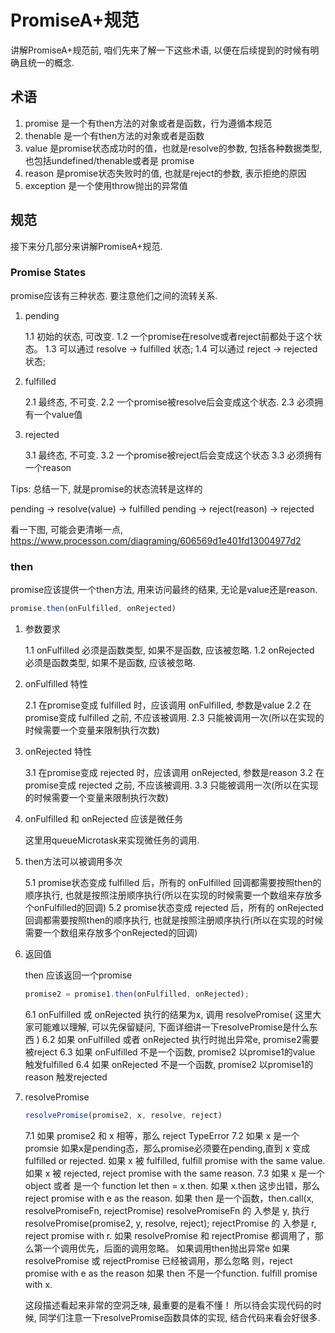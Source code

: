 # PromiseA+规范

讲解PromiseA+规范前, 咱们先来了解一下这些术语, 以便在后续提到的时候有明确且统一的概念.

## 术语

1. promise 是一个有then方法的对象或者是函数，行为遵循本规范
2. thenable 是一个有then方法的对象或者是函数
3. value 是promise状态成功时的值，也就是resolve的参数, 包括各种数据类型, 也包括undefined/thenable或者是 promise
4. reason 是promise状态失败时的值, 也就是reject的参数, 表示拒绝的原因
5. exception 是一个使用throw抛出的异常值

## 规范

接下来分几部分来讲解PromiseA+规范. 

### Promise States 

promise应该有三种状态. 要注意他们之间的流转关系.

1. pending

    1.1 初始的状态, 可改变.
    1.2 一个promise在resolve或者reject前都处于这个状态。
    1.3 可以通过 resolve -> fulfilled 状态;
    1.4 可以通过 reject -> rejected 状态;

2. fulfilled

    2.1 最终态, 不可变.
    2.2 一个promise被resolve后会变成这个状态.
    2.3 必须拥有一个value值

3. rejected

    3.1 最终态, 不可变.
    3.2 一个promise被reject后会变成这个状态
    3.3 必须拥有一个reason

Tips: 总结一下, 就是promise的状态流转是这样的

pending -> resolve(value) -> fulfilled
pending -> reject(reason) -> rejected

看一下图, 可能会更清晰一点, https://www.processon.com/diagraming/606569d1e401fd13004977d2

### then

promise应该提供一个then方法, 用来访问最终的结果, 无论是value还是reason.

```js
promise.then(onFulfilled, onRejected)
```

1. 参数要求

    1.1 onFulfilled 必须是函数类型, 如果不是函数, 应该被忽略.
    1.2 onRejected 必须是函数类型, 如果不是函数, 应该被忽略.

2. onFulfilled 特性

    2.1 在promise变成 fulfilled 时，应该调用 onFulfilled, 参数是value
    2.2 在promise变成 fulfilled 之前, 不应该被调用.
    2.3 只能被调用一次(所以在实现的时候需要一个变量来限制执行次数)

3. onRejected 特性

    3.1 在promise变成 rejected 时，应该调用 onRejected, 参数是reason
    3.2 在promise变成 rejected 之前, 不应该被调用.
    3.3 只能被调用一次(所以在实现的时候需要一个变量来限制执行次数)

4. onFulfilled 和 onRejected 应该是微任务

    这里用queueMicrotask来实现微任务的调用.

5. then方法可以被调用多次

    5.1 promise状态变成 fulfilled 后，所有的 onFulfilled 回调都需要按照then的顺序执行, 也就是按照注册顺序执行(所以在实现的时候需要一个数组来存放多个onFulfilled的回调)
    5.2 promise状态变成 rejected 后，所有的 onRejected 回调都需要按照then的顺序执行, 也就是按照注册顺序执行(所以在实现的时候需要一个数组来存放多个onRejected的回调)

6. 返回值

    then 应该返回一个promise

    ```js
    promise2 = promise1.then(onFulfilled, onRejected);
    ```

    6.1 onFulfilled 或 onRejected 执行的结果为x, 调用 resolvePromise( 这里大家可能难以理解, 可以先保留疑问, 下面详细讲一下resolvePromise是什么东西 )
    6.2 如果 onFulfilled 或者 onRejected 执行时抛出异常e, promise2需要被reject
    6.3 如果 onFulfilled 不是一个函数, promise2 以promise1的value 触发fulfilled
    6.4 如果 onRejected 不是一个函数, promise2 以promise1的reason 触发rejected

7. resolvePromise
   
   ```js
   resolvePromise(promise2, x, resolve, reject)
   ```

    7.1 如果 promise2 和 x 相等，那么 reject TypeError
    7.2 如果 x 是一个 promsie
            如果x是pending态，那么promise必须要在pending,直到 x 变成 fulfilled or rejected.
            如果 x 被 fulfilled, fulfill promise with the same value.
            如果 x 被 rejected, reject promise with the same reason.
    7.3 如果 x 是一个 object 或者 是一个 function
        let then = x.then.
        如果 x.then 这步出错，那么 reject promise with e as the reason.
        如果 then 是一个函数，then.call(x, resolvePromiseFn, rejectPromise)
            resolvePromiseFn 的 入参是 y, 执行 resolvePromise(promise2, y, resolve, reject);
            rejectPromise 的 入参是 r, reject promise with r.
            如果 resolvePromise 和 rejectPromise 都调用了，那么第一个调用优先，后面的调用忽略。
            如果调用then抛出异常e 
                如果 resolvePromise 或 rejectPromise 已经被调用，那么忽略
                则，reject promise with e as the reason
        如果 then 不是一个function. fulfill promise with x.

   
    这段描述看起来非常的空洞乏味, 最重要的是看不懂！ 所以待会实现代码的时候, 同学们注意一下resolvePromise函数具体的实现, 结合代码来看会好很多.